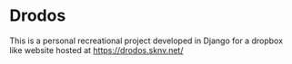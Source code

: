# Drodos
This is a personal recreational project developed in Django for a dropbox like website hosted at https://drodos.sknv.net/
